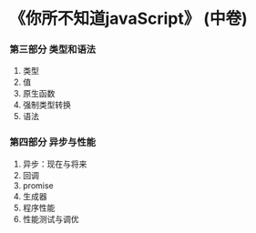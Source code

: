 # 《你所不知道javaScript》  (中卷)



### 第三部分  类型和语法

1. 类型
2. 值
3. 原生函数
4. 强制类型转换
5. 语法



### 第四部分 异步与性能

1. 异步：现在与将来
2. 回调
3. promise
4. 生成器
5. 程序性能
6. 性能测试与调优